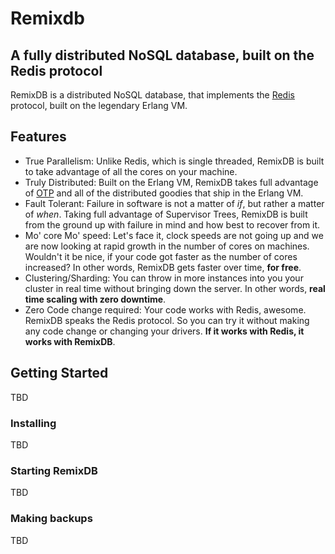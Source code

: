 Remixdb
=======

## A fully distributed NoSQL database, built on the Redis protocol
RemixDB is a distributed NoSQL database, that implements the [Redis](http://redis.io) protocol, built on the legendary Erlang VM.


## Features
- True Parallelism: Unlike Redis, which is single threaded, RemixDB is built to take advantage of all the cores on your machine.
- Truly Distributed: Built on the Erlang VM, RemixDB takes full advantage of [OTP](https://github.com/erlang/otp) and all of the distributed goodies that ship in the Erlang VM.
- Fault Tolerant: Failure in software is not a matter of *if*, but rather a matter of *when*. Taking full advantage of Supervisor Trees, RemixDB is built from the ground up with failure in mind and how best to recover from it.
- Mo' core Mo' speed: Let's face it, clock speeds are not going up and we are now looking at rapid growth in the number of cores on machines. Wouldn't it be nice, if your code got faster as the number of cores increased? In other words, RemixDB gets faster over time, **for free**.
- Clustering/Sharding: You can throw in more instances into you your cluster in real time without bringing down the server. In other words, **real time scaling with zero downtime**.
- Zero Code change required: Your code works with Redis, awesome. RemixDB speaks the Redis protocol. So you can try it without making any code change or changing your drivers. **If it works with Redis, it works with RemixDB**.


## Getting Started
TBD
### Installing
TBD
### Starting RemixDB
TBD
### Making backups
TBD

